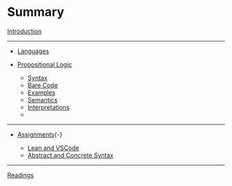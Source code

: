 
# Summary

[Introduction](./introduction.md)

---

- [Languages](./languages.md)
  
- [Propositional Logic]()

  - [Syntax](./DMT1/Lectures/L02_propLogic/formal/syntax.lean.md)
  - [Bare Code](./DMT1/Library/propLogic/syntax.lean.md)
  - [Examples](./DMT1/Lectures/L02_propLogic/formal/axioms.lean.md)
  - [Semantics](./DMT1/Lectures/L02_propLogic/formal/semantics.lean.md)
  - [Interpretations](./DMT1/Lectures/L02_propLogic/formal/interpretation.lean.md)
  - 
<!-- This is a comment and will not appear in the rendered book. - [Model Theory](./modelTheory.md)
  - [Truth Tables](./DMT1/Lectures/L03_modelTheory/truth_table.lean.md)
  - [Models](./DMT1/Lectures/L03_modelTheory/models.lean.md)
  - [Counterexamples](./DMT1/Lectures/L03_modelTheory/counterexamples.lean.md)
  - [Properties](./DMT1/Lectures/L03_modelTheory/properties.lean.md)
-->

---

- [Assignments](){-}

  - [Lean and VSCode](./Assignments/a1.md)
  - [Abstract and Concrete Syntax](./Assignments/a2.md)

---

[Readings](./resources.md)

